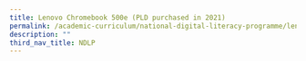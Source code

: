```yaml
---
title: Lenovo Chromebook 500e (PLD purchased in 2021)
permalink: /academic-curriculum/national-digital-literacy-programme/lenovo-chromebook-500e-pld-purchased-in-202/
description: ""
third_nav_title: NDLP
---
```

